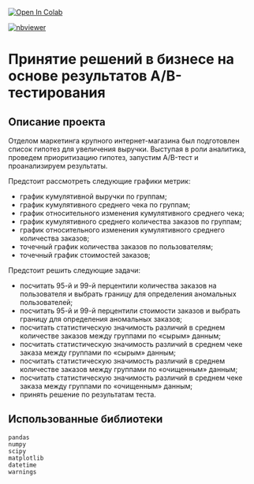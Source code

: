 <a href="https://colab.research.google.com/github/DmitryKostin/yandex-praktikum-data-analyst/blob/main/07_ab_test_analysis_project/ab_test_analysis_project.ipynb" target="_parent"><img src="https://colab.research.google.com/assets/colab-badge.svg" alt="Open In Colab"/></a>

[![nbviewer](https://raw.githubusercontent.com/jupyter/design/master/logos/Badges/nbviewer_badge.svg)](https://nbviewer.org/github/DmitryKostin/yandex-praktikum-data-analyst/blob/main/07_ab_test_analysis_project/ab_test_analysis_project.ipynb)
# Принятие решений в бизнесе на основе результатов A/B-тестирования

## Описание проекта

Отделом маркетинга крупного интернет-магазина был подготовлен список гипотез для увеличения выручки.
Выступая в роли аналитика, проведем приоритизацию гипотез, запустим A/B-тест и проанализируем результаты.

Предстоит рассмотреть следующие графики метрик:
- график кумулятивной выручки по группам;
- график кумулятивного среднего чека по группам;
- график относительного изменения кумулятивного среднего чека;
- график кумулятивного среднего количества заказов по группам;
- график относительного изменения кумулятивного среднего количества заказов;
- точечный график количества заказов по пользователям;
- точечный график стоимостей заказов;

Предстоит решить следующие задачи:
- посчитать 95-й и 99-й перцентили количества заказов на пользователя и выбрать границу для определения аномальных пользователей;
- посчитать 95-й и 99-й перцентили стоимости заказов и выбрать границу для определения аномальных заказов;
- посчитать статистическую значимость различий в среднем количестве заказов между группами по «сырым» данным;
- посчитать статистическую значимость различий в среднем чеке заказа между группами по «сырым» данным;
- посчитать статистическую значимость различий в среднем количестве заказов между группами по «очищенным» данным;
- посчитать статистическую значимость различий в среднем чеке заказа между группами по «очищенным» данным;
- принять решение по результатам теста.

## Использованные библиотеки
```
pandas 
numpy 
scipy 
matplotlib 
datetime 
warnings
```
